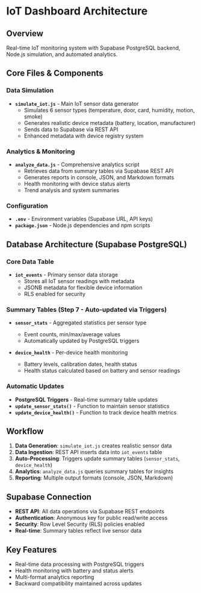 # IoT Dashboard Architecture

## Overview
Real-time IoT monitoring system with Supabase PostgreSQL backend, Node.js simulation, and automated analytics.

## Core Files & Components

### Data Simulation
- **`simulate_iot.js`** - Main IoT sensor data generator
  - Simulates 6 sensor types (temperature, door, card, humidity, motion, smoke)
  - Generates realistic device metadata (battery, location, manufacturer)
  - Sends data to Supabase via REST API
  - Enhanced metadata with device registry system

### Analytics & Monitoring
- **`analyze_data.js`** - Comprehensive analytics script
  - Retrieves data from summary tables via Supabase REST API
  - Generates reports in console, JSON, and Markdown formats
  - Health monitoring with device status alerts
  - Trend analysis and system summaries

### Configuration
- **`.env`** - Environment variables (Supabase URL, API keys)
- **`package.json`** - Node.js dependencies and npm scripts

## Database Architecture (Supabase PostgreSQL)

### Core Data Table
- **`iot_events`** - Primary sensor data storage
  - Stores all IoT sensor readings with metadata
  - JSONB metadata for flexible device information
  - RLS enabled for security

### Summary Tables (Step 7 - Auto-updated via Triggers)
- **`sensor_stats`** - Aggregated statistics per sensor type
  - Event counts, min/max/average values
  - Automatically updated by PostgreSQL triggers
  
- **`device_health`** - Per-device health monitoring
  - Battery levels, calibration dates, health status
  - Health status calculated based on battery and sensor readings

### Automatic Updates
- **PostgreSQL Triggers** - Real-time summary table updates
- **`update_sensor_stats()`** - Function to maintain sensor statistics
- **`update_device_health()`** - Function to track device health metrics

## Workflow
1. **Data Generation**: `simulate_iot.js` creates realistic sensor data
2. **Data Ingestion**: REST API inserts data into `iot_events` table
3. **Auto-Processing**: Triggers update summary tables (`sensor_stats`, `device_health`)
4. **Analytics**: `analyze_data.js` queries summary tables for insights
5. **Reporting**: Multiple output formats (console, JSON, Markdown)

## Supabase Connection
- **REST API**: All data operations via Supabase REST endpoints
- **Authentication**: Anonymous key for public read/write access
- **Security**: Row Level Security (RLS) policies enabled
- **Real-time**: Summary tables reflect live sensor data

## Key Features
- Real-time data processing with PostgreSQL triggers
- Health monitoring with battery and status alerts
- Multi-format analytics reporting
- Backward compatibility maintained across updates